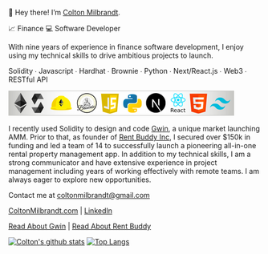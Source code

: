 👋  Hey there! I’m [Colton Milbrandt](https://coltonmilbrandt.com/).

📈 Finance 💻 Software Developer

With nine years of experience in finance software development, I enjoy using my technical skills to drive ambitious projects to launch. 

Solidity ∙ Javascript ∙ Hardhat ∙ Brownie ∙ Python ∙ Next/React.js ∙ Web3 ∙ RESTful API

![programming logos](tech.png)

I recently used Solidity to design and code [Gwin](https://coltonmilbrandt.gitbook.io/gwin/), a unique market launching AMM. Prior to that, as founder of [Rent Buddy Inc](https://coltonmilbrandt.gitbook.io/rent-buddy/), I secured over $150k in funding and led a team of 14 to successfully launch a pioneering all-in-one rental property management app. In addition to my technical skills, I am a strong communicator and have extensive experience in project management including years of working effectively with remote teams. I am always eager to explore new opportunities.

Contact me at coltonmilbrandt@gmail.com

[ColtonMilbrandt.com](https://coltonmilbrandt.com/) | [LinkedIn](https://www.linkedin.com/in/colton-milbrandt-a6318493/)

[Read About Gwin](https://coltonmilbrandt.gitbook.io/gwin/) | [Read About Rent Buddy](https://coltonmilbrandt.gitbook.io/rent-buddy/)

[![Colton's github stats](https://github-readme-stats.vercel.app/api?username=coltonmilbrandt&hide=stars,contribs&theme=radical)](https://github.com/anuraghazra/github-readme-stats)
[![Top Langs](https://github-readme-stats.vercel.app/api/top-langs/?username=coltonmilbrandt&theme=radical)](https://github.com/anuraghazra/github-readme-stats)
